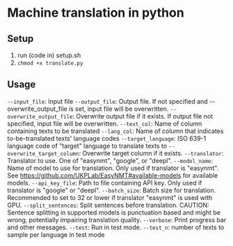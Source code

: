 # Machine translation in python

## Setup 

1. run (code in) setup.sh
2. `chmod +x translate.py`

## Usage

`--input_file`: Input file
`--output_file`: Output file. If not specified and --overwrite_output_file is set, input file will be overwritten.
`--overwrite_output_file`: Overwrite output file if it exists. If output file not specified, input file will be overwritten.
`--text_col`: Name of column containing texts to be translated
`--lang_col`: Name of column that indicates to-be-translated texts' language codes
`--target_language`: ISO 639-1 language code of "target" language to translate texts to
`--overwrite_target_column`: Overwrite target column if it exists.
`--translator`: Translator to use. One of "easynmt", "google", or "deepl".
`--model_name`: Name of model to use for translation. Only used if translator is "easynmt". See https://github.com/UKPLab/EasyNMT#available-models for available models.
`--api_key_file`: Path to file containing API key. Only used if translator is "google" or "deepl".
`--batch_size`: Batch size for translation. Recommended to set to 32 or lower if translator "easynmt" is used with GPU.
`--split_sentences`: Split sentences before translation. CAUTION: Sentence splitting in supported models is punctuation based and might be wrong, potentially impairing translation quality.
`--verbose`: Print progress bar and other messages.
`--test`: Run in test mode.
`--test_n`: number of texts to sample per language in test mode

